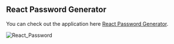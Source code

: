 
## React Password Generator

You can check out the application here [React Password Generator](https://fervent-volhard-f2991a.netlify.app/).

![React_Password](https://user-images.githubusercontent.com/43501679/149024772-d6c67973-a9b0-4778-af42-d8e3304fe1f7.jpg)

